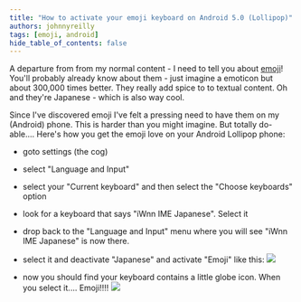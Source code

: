 ```yaml
---
title: "How to activate your emoji keyboard on Android 5.0 (Lollipop)"
authors: johnnyreilly
tags: [emoji, android]
hide_table_of_contents: false
---
```

A departure from from my normal content - I need to tell you about [emoji](http://en.wikipedia.org/wiki/Emoji)! You'll probably already know about them - just imagine a emoticon but about 300,000 times better. They really add spice to to textual content. Oh and they're Japanese - which is also way cool.

 Since I've discovered emoji I've felt a pressing need to have them on my (Android) phone. This is harder than you might imagine. But totally do-able.... Here's how you get the emoji love on your Android Lollipop phone:

- goto settings (the cog)
- select "Language and Input"
- select your "Current keyboard" and then select the "Choose keyboards" option
- look for a keyboard that says "iWnn IME Japanese". Select it
- drop back to the "Language and Input" menu where you will see "iWnn IME Japanese" is now there.
- select it and deactivate "Japanese" and activate "Emoji" like this: [![](http://4.bp.blogspot.com/-toFgqIFcTs4/VTC6JXxwmtI/AAAAAAAAA0s/OT7O7MdGvSc/s320/Screenshot_2015-04-16-07-21-06-741564.png)](http://4.bp.blogspot.com/-toFgqIFcTs4/VTC6JXxwmtI/AAAAAAAAA0s/OT7O7MdGvSc/s1600/Screenshot_2015-04-16-07-21-06-741564.png)

- now you should find your keyboard contains a little globe icon. When you select it.... Emoji!!!! [![](http://2.bp.blogspot.com/-xtdHdGuc6YU/VTC6I-_43tI/AAAAAAAAA0g/JnlckIUnS48/s320/Screenshot_2015-04-16-07-23-56%257E2-739197.jpg)](http://2.bp.blogspot.com/-xtdHdGuc6YU/VTC6I-_43tI/AAAAAAAAA0g/JnlckIUnS48/s1600/Screenshot_2015-04-16-07-23-56%257E2-739197.jpg)





